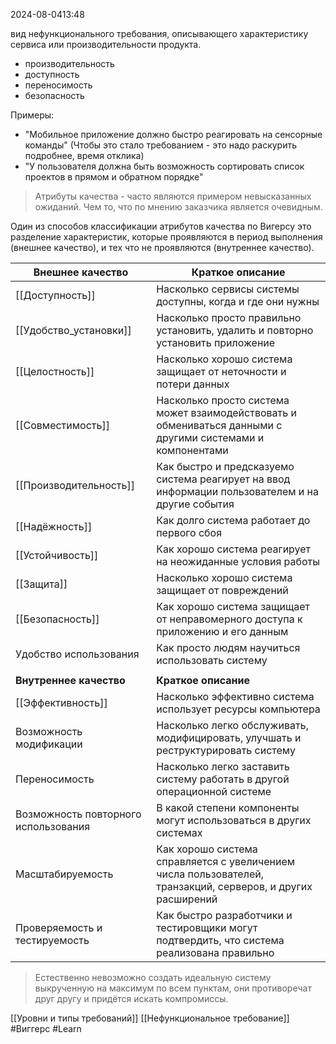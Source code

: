  2024-08-0413:48

вид  нефункционального требования, описывающего характеристику сервиса или производительности продукта.

- производительность
- доступность
- переносимость
- безопасность

Примеры:
- "Мобильное приложение должно быстро реагировать на сенсорные команды" (Чтобы это стало требованием - это надо раскурить подробнее, время отклика)
- "У пользователя должна быть возможность сортировать список проектов в прямом и обратном порядке"

>Атрибуты качества - часто являются примером невысказанных ожиданий. Чем то, что по мнению заказчика является очевидным.

Один из способов классификации атрибутов качества по Вигерсу это разделение характеристик, которые проявляются в период выполнения (внешнее качество), и тех что не проявляются (внутреннее качество).

| Внешнее качество                     | Краткое описание                                                                                            |
| ------------------------------------ | ----------------------------------------------------------------------------------------------------------- |
| [[Доступность]]                      | Насколько сервисы системы доступны, когда и где они нужны                                                   |
| [[Удобство_установки]]               | Насколько просто правильно установить, удалить и повторно установить приложение                             |
| [[Целостность]]                      | Насколько хорошо система защищает от неточности и потери данных                                             |
| [[Совместимость]]                    | Насколько просто система может взаимодействовать и обмениваться данными с другими системами и компонентами  |
| [[Производительность]]               | Как быстро и предсказуемо система реагирует на ввод информации пользователем и на другие события            |
| [[Надёжность]]                       | Как долго система работает до первого сбоя                                                                  |
| [[Устойчивость]]                     | Как хорошо система реагирует на неожиданные условия работы                                                  |
| [[Защита]]                           | Насколько хорошо система защищает от повреждений                                                            |
| [[Безопасность]]                     | Как хорошо система защищает от неправомерного доступа к приложению и его данным                             |
| Удобство использования               | Как просто людям научиться использовать систему                                                             |
|                                      |                                                                                                             |
| **Внутреннее качество**              | **Краткое описание**                                                                                        |
| [[Эффективность]]                    | Насколько эффективно система использует ресурсы компьютера                                                  |
| Возможность модификации              | Насколько легко обслуживать, модифицировать, улучшать и реструктурировать систему                           |
| Переносимость                        | Насколько легко заставить систему работать в другой операционной системе                                    |
| Возможность повторного использования | В какой степени компоненты могут использоваться в других системах                                           |
| Масштабируемость                     | Как хорошо система справляется с увеличением числа пользователей, транзакций, серверов, и других расширений |
| Проверяемость и тестируемость        | Как быстро разработчики и тестировщики могут подтвердить, что система реализована правильно                 |
>Естественно невозможно создать идеальную систему выкрученную на максимум по всем пунктам, они противоречат друг другу и придётся искать компромиссы.


[[Уровни и типы требований]]
[[Нефункциональное требование]]
#Виггерс 
#Learn